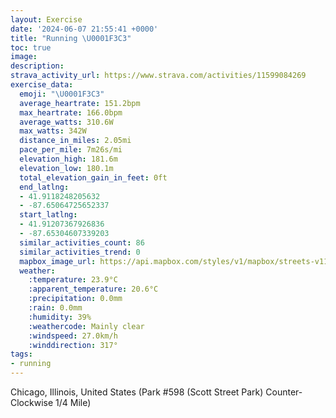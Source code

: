 ```yaml
---
layout: Exercise
date: '2024-06-07 21:55:41 +0000'
title: "Running \U0001F3C3"
toc: true
image:
description:
strava_activity_url: https://www.strava.com/activities/11599084269
exercise_data:
  emoji: "\U0001F3C3"
  average_heartrate: 151.2bpm
  max_heartrate: 166.0bpm
  average_watts: 310.6W
  max_watts: 342W
  distance_in_miles: 2.05mi
  pace_per_mile: 7m26s/mi
  elevation_high: 181.6m
  elevation_low: 180.1m
  total_elevation_gain_in_feet: 0ft
  end_latlng:
  - 41.9118248205632
  - -87.65064725652337
  start_latlng:
  - 41.91207367926836
  - -87.65304607339203
  similar_activities_count: 86
  similar_activities_trend: 0
  mapbox_image_url: https://api.mapbox.com/styles/v1/mapbox/streets-v11/static/path-5+787af2-1.0(g%7Bx~Fpk~uOAcBVUpAwBTWjAqBQa%40AQC%7DG%40WEcF%40yAEuA%40k%40AYB%7B%40Dm%40AkAEo%40CqA%40OFID%3F%5CDZCr%40%40FF%3Ff%40BbA%3FrAFtADLNNPHN%40z%40CXCVOPc%40%40QEgDMe%40MQKGMA%5BBc%40%3Fa%40FOLOZEj%40BlAAl%40B%60%40BNV%5EXHjAE%5EMHKN%5DBQCcB%3FiAGUOSQKMC%5B%40c%40CQ%40YLMRGVE%5E%40vCH%60%40JPRNTBt%40Cb%40IHGNSJW%3Fw%40CaCEWKSKIMEa%40Eg%40DQ%3F%5DPMTGr%40%3F%60%40EZ%3FvABPV%5ENJVBpAETKRa%40DWAiCEi%40K%5BSSYIsB%3FQGMKIA%5DDc%40ES%40YHOLOFCD%40dAN%60FCnBGv%40DjA%40fA%3Fp%40C%60%40D%7CC%40hG),pin-s-s+e5b22e(-87.65129,41.91172),pin-s-f+89ae00(-87.6492999999999,41.91098999999998)/auto/800x800?access_token=pk.eyJ1Ijoiam9zaGJlY2ttYW4iLCJhIjoiY205eWR2aDd1MWZ6djJrbXc4a3M0bWZleiJ9.XiG9OWkNcZk2QzjJbxLB4A
  weather:
    :temperature: 23.9°C
    :apparent_temperature: 20.6°C
    :precipitation: 0.0mm
    :rain: 0.0mm
    :humidity: 39%
    :weathercode: Mainly clear
    :windspeed: 27.0km/h
    :winddirection: 317°
tags:
- running
---
```

Chicago, Illinois, United States (Park #598 (Scott Street Park) Counter-Clockwise 1/4 Mile)
